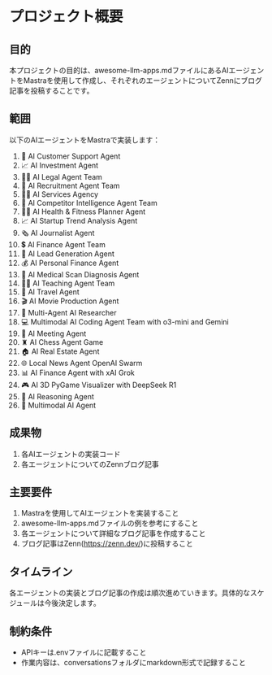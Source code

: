 # プロジェクト概要

## 目的
本プロジェクトの目的は、awesome-llm-apps.mdファイルにあるAIエージェントをMastraを使用して作成し、それぞれのエージェントについてZennにブログ記事を投稿することです。

## 範囲
以下のAIエージェントをMastraで実装します：

1. 💼 AI Customer Support Agent
2. 📈 AI Investment Agent
3. 👨‍⚖️ AI Legal Agent Team
4. 💼 AI Recruitment Agent Team
5. 👨‍💼 AI Services Agency
6. 🧲 AI Competitor Intelligence Agent Team
7. 🏋️‍♂️ AI Health & Fitness Planner Agent
8. 📈 AI Startup Trend Analysis Agent
9. 🗞️ AI Journalist Agent
10. 💲 AI Finance Agent Team
11. 🎯 AI Lead Generation Agent
12. 💰 AI Personal Finance Agent
13. 🩻 AI Medical Scan Diagnosis Agent
14. 👨‍🏫 AI Teaching Agent Team
15. 🛫 AI Travel Agent
16. 🎬 AI Movie Production Agent
17. 📰 Multi-Agent AI Researcher
18. 💻 Multimodal AI Coding Agent Team with o3-mini and Gemini
19. 📑 AI Meeting Agent
20. ♜ AI Chess Agent Game
21. 🏠 AI Real Estate Agent
22. 🌐 Local News Agent OpenAI Swarm
23. 📊 AI Finance Agent with xAI Grok
24. 🎮 AI 3D PyGame Visualizer with DeepSeek R1
25. 🧠 AI Reasoning Agent
26. 🧬 Multimodal AI Agent

## 成果物
1. 各AIエージェントの実装コード
2. 各エージェントについてのZennブログ記事

## 主要要件
1. Mastraを使用してAIエージェントを実装すること
2. awesome-llm-apps.mdファイルの例を参考にすること
3. 各エージェントについて詳細なブログ記事を作成すること
4. ブログ記事はZenn(https://zenn.dev/)に投稿すること

## タイムライン
各エージェントの実装とブログ記事の作成は順次進めていきます。具体的なスケジュールは今後決定します。

## 制約条件
- APIキーは.envファイルに記載すること
- 作業内容は、conversationsフォルダにmarkdown形式で記録すること
